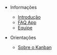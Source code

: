 * Informações
  - [Introdução](/README.md)
  - [FAQ App](/informacoes/faq-app.md)
  - [Equipe](/informacoes/equipe.md)

* Orientações
  - [Sobre o Kanban](/orientacoes/kanban.md)
  